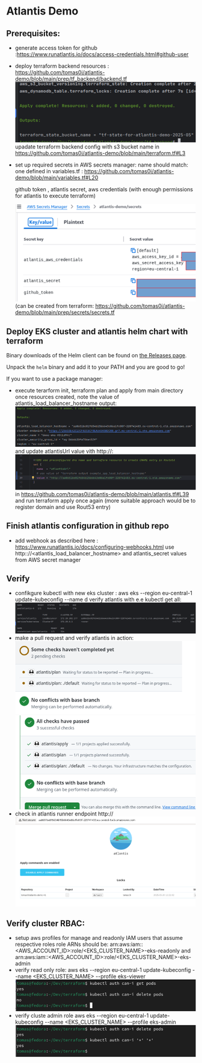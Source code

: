 # Atlantis Demo

## Prerequisites:


- generate  access token for github :https://www.runatlantis.io/docs/access-credentials.html#github-user
- deploy terraform   backend resources : https://github.com/tomas0i/atlantis-demo/blob/main/prep/tf_backend/backend.tf
 ![img.png](images/img.png)
  upadate terraform backend config with s3 bucket name in https://github.com/tomas0i/atlantis-demo/blob/main/terraform.tf#L3
- set up required secrets in AWS secrets manager:
  name should match: one defined in variables.tf :
  https://github.com/tomas0i/atlantis-demo/blob/main/variables.tf#L20

  github token ,
  atlantis secret,
  aws credentials (with enough permissions for atlantis to execute terraform)
  
  ![img.png](images/secrets.png)
  (can be created from terraform:
  https://github.com/tomas0i/atlantis-demo/blob/main/prep/secrets/secrets.tf

## Deploy EKS cluster and atlantis helm chart with terraform

Binary downloads of the Helm client can be found on [the Releases page](https://github.com/helm/helm/releases/latest).

Unpack the `helm` binary and add it to your PATH and you are good to go!

If you want to use a package manager:

- execute terarform init, terraform plan  and apply from main directory
  once resources created, note the value of atlantis_load_balancer_hostname output:
  ![img.png](images/lb_hostname.png)
  and update atlantisUrl value vith http://<output value>:
  ![img.png](images/lb_hostname2.png)
  in https://github.com/tomas0i/atlantis-demo/blob/main/atlantis.tf#L39
  and run terraform apply once again
  (more suitable approach would be to register domain and use Rout53 entry)

## Finish atlantis configuration in github repo

- add webhook as described here : https://www.runatlantis.io/docs/configuring-webhooks.html
  use http:://<atlantis_load_balancer_hostname> and atlantis_secret values from AWS secret manager

## Verify
- confikgure kubectl with new eks cluster :
  aws eks --region eu-central-1 update-kubeconfig --name d<your cluster name>
  verify atlantis with e.e kubectl get all:
 ![img.png](images/kubectl.png)
- make a pull request and verify atlantis in action:
 ![img.png](images/atlantis1.png)
 ![img.png](images/atlantis2.png)
- check in atlantis runner endpoint http://<elb endpoint>
 ![img_1.png](images/atlantis3.png)

## Verify cluster RBAC:

- setup aws profiles for manage and readonly IAM users that assume respective roles 
  role ARNs should be:
  arn:aws:iam::<AWS_ACCOUNT_ID>:role/<EKS_CLUSTER_NAME>-eks-readonly
  and
  arn:aws:iam::<AWS_ACCOUNT_ID>:role/<EKS_CLUSTER_NAME>-eks-admin
- verify read only role:
  aws eks --region eu-central-1 update-kubeconfig --name <EKS_CLUSTER_NAME> --profile eks-viewer
  ![img.png](images/ro.png)
- verify cluste admin role
  aws eks --region eu-central-1 update-kubeconfig --name <EKS_CLUSTER_NAME> --profile eks-admin
 ![img.png](images/adm.png)
  
  
  
 
  
